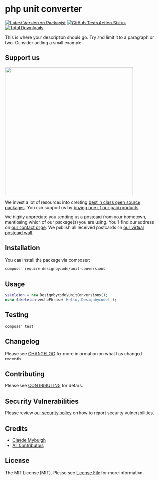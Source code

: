 # php unit converter

[![Latest Version on Packagist](https://img.shields.io/packagist/v/designbycode/unit-conversions.svg?style=flat-square)](https://packagist.org/packages/designbycode/unit-conversions)
[![GitHub Tests Action Status](https://img.shields.io/github/workflow/status/designbycode/unit-conversions/Tests?label=tests)](https://github.com/designbycode/unit-conversions/actions?query=workflow%3ATests+branch%3Amaster)
[![Total Downloads](https://img.shields.io/packagist/dt/designbycode/unit-conversions.svg?style=flat-square)](https://packagist.org/packages/designbycode/unit-conversions)


This is where your description should go. Try and limit it to a paragraph or two. Consider adding a small example.

## Support us

[<img src="https://github-ads.s3.eu-central-1.amazonaws.com/package-skeleton-php.jpg?t=1" width="419px" />](https://spatie.be/github-ad-click/package-skeleton-php)

We invest a lot of resources into creating [best in class open source packages](https://spatie.be/open-source). You can support us by [buying one of our paid products](https://spatie.be/open-source/support-us).

We highly appreciate you sending us a postcard from your hometown, mentioning which of our package(s) you are using. You'll find our address on [our contact page](https://spatie.be/about-us). We publish all received postcards on [our virtual postcard wall](https://spatie.be/open-source/postcards).

## Installation

You can install the package via composer:

```bash
composer require designbycode/unit-conversions
```

## Usage

```php
$skeleton = new Designbycode\UnitConversions();
echo $skeleton->echoPhrase('Hello, Designbycode!');
```

## Testing

```bash
composer test
```

## Changelog

Please see [CHANGELOG](CHANGELOG.md) for more information on what has changed recently.

## Contributing

Please see [CONTRIBUTING](.github/CONTRIBUTING.md) for details.

## Security Vulnerabilities

Please review [our security policy](../../security/policy) on how to report security vulnerabilities.

## Credits

- [Claude Myburgh](https://github.com/DesignByCode)
- [All Contributors](../../contributors)

## License

The MIT License (MIT). Please see [License File](LICENSE.md) for more information.
